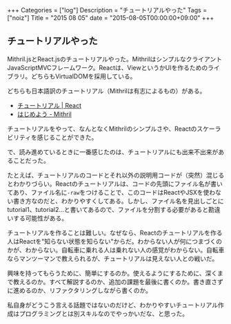 +++
Categories = ["log"]
Description = "チュートリアルやった"
Tags = ["noiz"]
Title = "2015 08 05"
date = "2015-08-05T00:00:00+09:00"
+++

## チュートリアルやった
Mithril.jsとReact.jsのチュートリアルやった。MithrilはシンプルなクライアントJavaScriptMVCフレームワーク。Reactは、ViewというかUIを作るためのライブラリ。どちらもVirtualDOMを採用している。

どちらも日本語訳のチュートリアル（Mithrilは有志によるもの）がある。

* [チュートリアル | React](https://facebook.github.io/react/docs/tutorial-ja-JP.html)
* [はじめよう - Mithril](http://shibukawa.github.io/mithril-ja/getting-started.html)

チュートリアルをやって、なんとなくMithrilのシンプルさや、Reactのスケーラビリティを感じることができた。

で、読み進めているときに一番感じたのは、チュートリアルにも出来不出来があることだった。

たとえば、チュートリアルのコードとそれ以外の説明用コードが（突然）混じるとわかりづらい。Reactのチュートリアルは、コードの先頭にファイル名が書いてあり、ファイル名に`-raw`をつけることで、このコードはReactやJSXを使わない書き方なのだと、わかりやすくしてある。しかし、ファイル名を見出しごとにtutorial1、tutorial2...と書いてあるので、ファイルを分割する必要があると勘違いする可能性がある。

チュートリアルを作ることは難しい。なぜなら、Reactのチュートリアルを作る人はReactを"知らない状態を知らない"からだ。わからない人が何につまづくのかが、わからない。自転車に乗れる人は乗れない人の感覚がわからない。自転車ならマンツーマンで教えられるが、チュートリアルは見えない人との戦いだ。

興味を持ってもらうために、簡単にするのか。使えるようにするために、深くまで教えるのか。すべて解説するのか、追加の課題を最後に書くのか。書き直さずに進めるのか、リファクタリングしながら書くのか。

私自身がどうこう言える話題ではないのだけど、わかりやすいチュートリアル作成はプログラミングとは別スキルなのでやっかいだな、と思った。